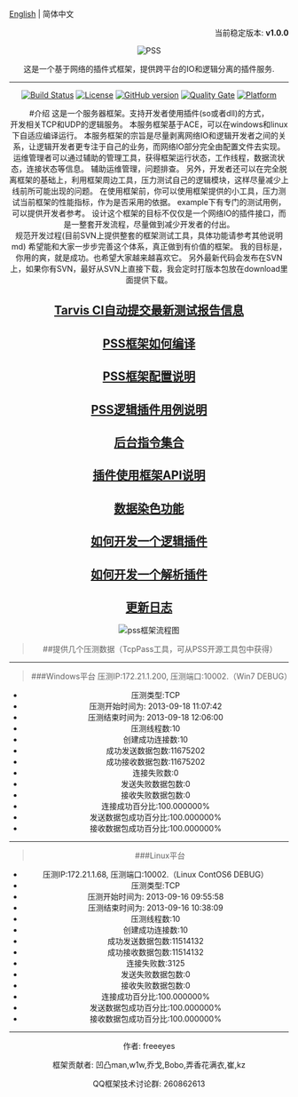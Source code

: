  [English](./README.md) | 简体中文 

<p align="right">当前稳定版本: <strong>v1.0.0</strong></p>
<p align="center"><img src="https://github.com/freeeyes/PSS/blob/master/Icon.jpg" alt="PSS"/></p>
<center>这是一个基于网络的插件式框架，提供跨平台的IO和逻辑分离的插件服务.  


----------


[![Build Status](https://travis-ci.org/freeeyes/PSS.svg?branch=master)](https://travis-ci.org/freeeyes/PSS)
[![License](https://img.shields.io/badge/License-Apache%202.0-blue.svg)](https://opensource.org/licenses/Apache-2.0)
[![GitHub version](https://badge.fury.io/gh/freeeyes%2FPSS.svg)](https://badge.fury.io/gh/freeeyes%2FPSS)
[![Quality Gate](https://sonarcloud.io/api/project_badges/measure?project=freeeyes&metric=alert_status)](https://sonarcloud.io/dashboard?id=freeeyes)
[![Platform](https://img.shields.io/badge/platform-Linux,%20Windows-green.svg?style=flat)](https://github.com/freeeyes/PSS)
 
#介绍
这是一个服务器框架。支持开发者使用插件(so或者dll)的方式，  
开发相关TCP和UDP的逻辑服务。 本服务框架基于ACE，可以在windows和linux下自适应编译运行。 
本服务框架的宗旨是尽量剥离网络IO和逻辑开发者之间的关系，让逻辑开发者更专注于自己的业务，而网络IO部分完全由配置文件去实现。 
运维管理者可以通过辅助的管理工具，获得框架运行状态，工作线程，数据流状态，连接状态等信息。 
辅助运维管理，问题排查。 
另外，开发者还可以在完全脱离框架的基础上，利用框架周边工具，压力测试自己的逻辑模块，这样尽量减少上线前所可能出现的问题。 
在使用框架前，你可以使用框架提供的小工具，压力测试当前框架的性能指标，作为是否采用的依据。 
example下有专门的测试用例，可以提供开发者参考。 
设计这个框架的目标不仅仅是一个网络IO的插件接口，而是一整套开发流程，尽量做到减少开发者的付出。  
规范开发过程(目前SVN上提供整套的框架测试工具，具体功能请参考其他说明md) 
希望能和大家一步步完善这个体系，真正做到有价值的框架。 我的目标是，你用的爽，就是成功。也希望大家越来越喜欢它。 
另外最新代码会发布在SVN上，如果你有SVN，最好从SVN上直接下载，我会定时打版本包放在download里面提供下载。

## [Tarvis CI自动提交最新测试报告信息](./testresult/result.md)
## [PSS框架如何编译](./Doc/China/Install.md) 
## [PSS框架配置说明](./Doc/China/Configure.md)
## [PSS逻辑插件用例说明](./Doc/China/examples.md)
## [后台指令集合](./Doc/China/PSSFrameCommand.md) 
## [插件使用框架API说明](./Doc/China/PSSPluginAPI.md) 
## [数据染色功能](./Doc/China/Dyeing.md)
## [如何开发一个逻辑插件](./Doc/China/LogicPlugin.md) 
## [如何开发一个解析插件](./Doc/China/PacketParsePlugin.md) 
## [更新日志](./Doc/China/Changelog.md)

![pss框架流程图](http://on-img.com/chart_image/5a6ae014e4b0d1c5b5b1e6fa.png)

>##提供几个压测数据（TcpPass工具，可从PSS开源工具包中获得） 
* * *  
> ###Windows平台
压测IP:172.21.1.200, 压测端口:10002.（Win7 DEBUG）
* 压测类型:TCP
* 压测开始时间为: 2013-09-18 11:07:42
* 压测结束时间为: 2013-09-18 12:06:00
* 压测线程数:10
* 创建成功连接数:10
* 成功发送数据包数:11675202
* 成功接收数据包数:11675202
* 连接失败数:0
* 发送失败数据包数:0
* 接收失败数据包数:0
* 连接成功百分比:100.000000%
* 发送数据包成功百分比:100.000000%
* 接收数据包成功百分比:100.000000%

* * * 
> ###Linux平台
* 压测IP:172.21.1.68, 压测端口:10002.（Linux ContOS6 DEBUG）
* 压测类型:TCP
* 压测开始时间为: 2013-09-16 09:55:58
* 压测结束时间为: 2013-09-16 10:38:09
* 压测线程数:10
* 创建成功连接数:10
* 成功发送数据包数:11514132
* 成功接收数据包数:11514132
* 连接失败数:3125
* 发送失败数据包数:0
* 接收失败数据包数:0
* 连接成功百分比:100.000000%
* 发送数据包成功百分比:100.000000%
* 接收数据包成功百分比:100.000000%

* * *

作者:
freeeyes

框架贡献者:
凹凸man,w1w,乔戈,Bobo,弄香花满衣,崔,kz

QQ框架技术讨论群: 260862613

